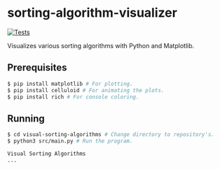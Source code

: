 # **sorting-algorithm-visualizer**

[![Tests](https://github.com/c1m50c/sorting-algorithm-visualizer/actions/workflows/tests.yml/badge.svg?branch=main)](https://github.com/c1m50c/sorting-algorithm-visualizer/actions/workflows/tests.yml)

Visualizes various sorting algorithms with Python and Matplotlib.

## **Prerequisites**
```bash
$ pip install matplotlib # For plotting.
$ pip install celluloid # For animating the plots.
$ pip install rich # For console coloring.
```

## **Running**
```bash
$ cd visual-sorting-algorithms # Change directory to repository's.
$ python3 src/main.py # Run the program.

Visual Sorting Algorithms
...
```
